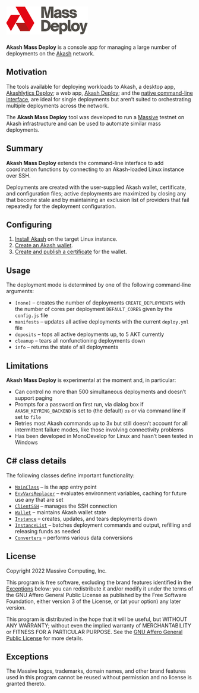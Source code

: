 # ![Akash Mass Deploy](akash-mass-deploy.png)

**Akash Mass Deploy** is a console app for managing a large number of deployments on the
[Akash](https://akash.network/) network.

## Motivation

The tools available for deploying workloads to Akash, a desktop app,
[Akashlytics Deploy](https://github.com/Akashlytics/akashlytics-deploy); a web app,
[Akash Deploy](https://github.com/spacepotahto/akash-deploy-ui); and the
[native command-line interface](https://github.com/ovrclk/akash), are ideal for single deployments
but aren’t suited to orchestrating multiple deployments across the network.

The **Akash Mass Deploy** tool was developed to run a [Massive](https://joinmassive.com/) testnet on
Akash infrastructure and can be used to automate similar mass deployments.

## Summary

**Akash Mass Deploy** extends the command-line interface to add coordination functions by connecting
to an Akash-loaded Linux instance over SSH.

Deployments are created with the user-supplied Akash wallet, certificate, and configuration files;
active deployments are maximized by closing any that become stale and by maintaining an exclusion
list of providers that fail repeatedly for the deployment configuration.

## Configuring

1. [Install Akash](https://github.com/ovrclk/docs/blob/master/guides/cli.md#part-1-install-akash) on
   the target Linux instance.
2. [Create an Akash wallet](https://github.com/ovrclk/docs/blob/master/token/keplr.md).
3. [Create and publish a certificate](https://github.com/ovrclk/docs/blob/master/guides/cli.md#part-6-create-your-certificate)
   for the wallet.

## Usage

The deployment mode is determined by one of the following command-line arguments:

* `[none]`    – creates the number of deployments `CREATE_DEPLOYMENTS` with the number of cores per
                deployment `DEFAULT_CORES` given by the `config.js` file
* `manifests` – updates all active deployments with the current `deploy.yml` file
* `deposits`  – tops all active deployments up, to 5 AKT currently
* `cleanup`   – tears all nonfunctioning deployments down
* `info`      – returns the state of all deployments

## Limitations

**Akash Mass Deploy** is experimental at the moment and, in particular:

* Can control no more than 500 simultaneous deployments and doesn’t support paging
* Prompts for a password on first run, via dialog box if `AKASH_KEYRING_BACKEND` is set to (the
  default) `os` or via command line if set to `file`
* Retries most Akash commands up to 3x but still doesn’t account for all intermittent failure modes,
  like those involving connectivity problems
* Has been developed in MonoDevelop for Linux and hasn’t been tested in Windows

## C# class details

The following classes define important functionality:

* [`MainClass`](Main.cs#L9-L151)                 – is the app entry point
* [`EnvVarsReplacer`](EnvVarsReplacer.cs#L7-L41) – evaluates environment variables, caching for
                                                   future use any that are set
* [`ClientSSH`](ClientSSH.cs#L9-L94)             – manages the SSH connection
* [`Wallet`](Wallet.cs#L8-L85)                   – maintains Akash wallet state
* [`Instance`](Instance.cs#L8-L602)              – creates, updates, and tears deployments down
* [`InstanceList`](InstanceList.cs#L14-L263)     – batches deployment commands and output, refilling
                                                   and releasing funds as needed
* [`Converters`](Converters.cs#L10-L104)         – performs various data conversions

## License

Copyright 2022 Massive Computing, Inc.

This program is free software, excluding the brand features identified in the
[Exceptions](#exceptions) below: you can redistribute it and/or modify it under the terms of the GNU
Affero General Public License as published by the Free Software Foundation, either version 3 of the
License, or (at your option) any later version.

This program is distributed in the hope that it will be useful, but WITHOUT ANY WARRANTY; without
even the implied warranty of MERCHANTABILITY or FITNESS FOR A PARTICULAR PURPOSE. See the
[GNU Affero General Public License](https://www.gnu.org/licenses/agpl-3.0.html) for more details.

## Exceptions

The Massive logos, trademarks, domain names, and other brand features used in this program cannot be
reused without permission and no license is granted thereto.
